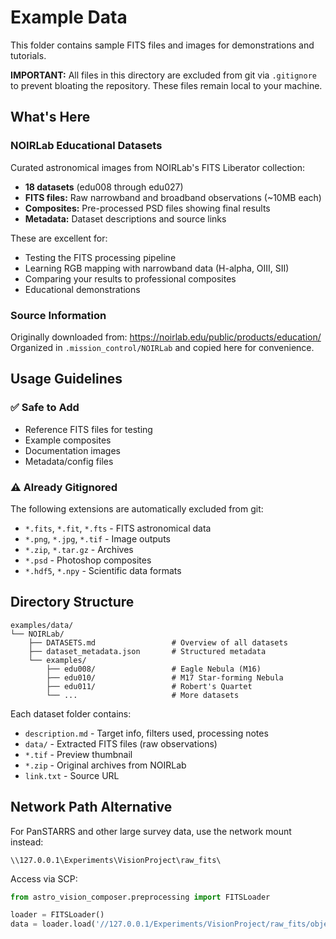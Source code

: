 # Example Data

This folder contains sample FITS files and images for demonstrations and tutorials.

**IMPORTANT:** All files in this directory are excluded from git via `.gitignore` to prevent bloating the repository. These files remain local to your machine.

## What's Here

### NOIRLab Educational Datasets
Curated astronomical images from NOIRLab's FITS Liberator collection:
- **18 datasets** (edu008 through edu027)
- **FITS files:** Raw narrowband and broadband observations (~10MB each)
- **Composites:** Pre-processed PSD files showing final results
- **Metadata:** Dataset descriptions and source links

These are excellent for:
- Testing the FITS processing pipeline
- Learning RGB mapping with narrowband data (H-alpha, OIII, SII)
- Comparing your results to professional composites
- Educational demonstrations

### Source Information
Originally downloaded from: https://noirlab.edu/public/products/education/
Organized in `.mission_control/NOIRLab` and copied here for convenience.

## Usage Guidelines

### ✅ Safe to Add
- Reference FITS files for testing
- Example composites
- Documentation images
- Metadata/config files

### ⚠️ Already Gitignored
The following extensions are automatically excluded from git:
- `*.fits`, `*.fit`, `*.fts` - FITS astronomical data
- `*.png`, `*.jpg`, `*.tif` - Image outputs
- `*.zip`, `*.tar.gz` - Archives
- `*.psd` - Photoshop composites
- `*.hdf5`, `*.npy` - Scientific data formats

## Directory Structure

```
examples/data/
└── NOIRLab/
    ├── DATASETS.md                 # Overview of all datasets
    ├── dataset_metadata.json       # Structured metadata
    └── examples/
        ├── edu008/                 # Eagle Nebula (M16)
        ├── edu010/                 # M17 Star-forming Nebula
        ├── edu011/                 # Robert's Quartet
        └── ...                     # More datasets
```

Each dataset folder contains:
- `description.md` - Target info, filters used, processing notes
- `data/` - Extracted FITS files (raw observations)
- `*.tif` - Preview thumbnail
- `*.zip` - Original archives from NOIRLab
- `link.txt` - Source URL

## Network Path Alternative

For PanSTARRS and other large survey data, use the network mount instead:
```
\\127.0.0.1\Experiments\VisionProject\raw_fits\
```

Access via SCP:
```python
from astro_vision_composer.preprocessing import FITSLoader

loader = FITSLoader()
data = loader.load('//127.0.0.1/Experiments/VisionProject/raw_fits/object_name/file.fits')
```
